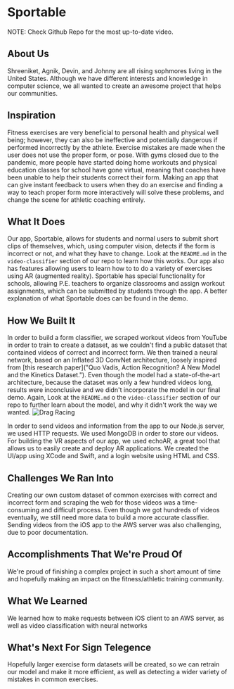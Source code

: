 # Sportable

NOTE: Check Github Repo for the most up-to-date video.

## About Us
Shreeniket, Agnik, Devin, and Johnny are all rising sophmores living in the United States. Although we have different interests and knowledge in computer science, we all wanted to create an awesome project that helps our communities.

## Inspiration
Fitness exercises are very beneficial to personal health and physical well being; however, they can also be ineffective and potentially dangerous if performed incorrectly by the athlete. Exercise mistakes are made when the user does not use the proper form, or pose. With gyms closed due to the pandemic, more people have started doing home workouts and physical education classes for school have gone virtual, meaning that coaches have been unable to help their students correct their form. Making an app that can give instant feedback to users when they do an exercise and finding a way to teach proper form more interactively will solve these problems, and change the scene for athletic coaching entirely.

## What It Does
Our app, Sportable, allows for students and normal users to submit short clips of themselves, which, using computer vision, detects if the form is incorrect or not, and what they have to change. Look at the `README.md` in the `video-classifier` section of our repo to learn how this works. Our app also has features allowing users to learn how to to do a variety of exercises using AR (augmented reality). Sportable has special functionality for schools, allowing P.E. teachers to organize classrooms and assign workout assignments, which can be submitted by students through the app. A better explanation of what Sportable does can be found in the demo.

## How We Built It
In order to build a form classifier, we scraped workout videos from YouTube in order to train to create a dataset, as we couldn't find a public dataset that contained videos of correct and incorrect form. We then trained a neural network, based on an Inflated 3D ConvNet architecture, loosely inspired from [this research paper]("Quo Vadis, Action Recognition? A New Model and the Kinetics Dataset."). Even though the model had a state-of-the-art architecture, because the dataset was only a few hundred videos long, results were inconclusive and we didn't incorporate the model in our final demo. Again, Look at the `README.md` o the `video-classifier` section of our repo to further learn about the model, and why it didn't work the way we wanted. 
![Drag Racing](https://lh3.googleusercontent.com/-NWBZS6k57Pk/Xzx0NDxYNmI/AAAAAAAAEys/diFRuSVXPY8vhiyfzVMaMztpbXtUpQKuwCK8BGAsYHg/s512/2020-08-18.png])

In order to send videos and information from the app to our Node.js server, we used HTTP requests. We used MongoDB in order to store our videos. For building the VR aspects of our app, we used echoAR, a great tool that allows us to easily create and deploy AR applications. We created the UI/app using XCode and Swift, and a login website using HTML and CSS.

## Challenges We Ran Into
Creating our own custom dataset of common exercises with correct and incorrect form and scraping the web for those videos was a time-consuming and difficult process. Even though we got hundreds of videos eventually, we still need more data to build a more accurate classifier. Sending videos from the iOS app to the AWS server was also challenging, due to poor documentation. 

## Accomplishments That We're Proud Of
We're proud of finishing a complex project in such a short amount of time and hopefully making an impact on the fitness/athletic training community.

## What We Learned
We learned how to make requests between iOS client to an AWS server, as well as video classification with neural networks

## What's Next For Sign Telegence
Hopefully larger exercise form datasets will be created, so we can retrain our model and make it more efficient, as well as detecting a wider variety of mistakes in common exercises.
